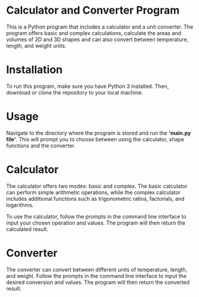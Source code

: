 # Calculator and Converter Program
This is a Python program that includes a calculator and a unit converter. The program offers basic and complex calculations, calculate the areas and volumes of 2D and 3D shapes and can also convert between temperature, length, and weight units.

# Installation
To run this program, make sure you have Python 3 installed. Then, download or clone the repository to your local machine.

# Usage
Navigate to the directory where the program is stored and run the **'main.py file'**. This will prompt you to choose between using the calculator, shape functions and the converter.

# Calculator
The calculator offers two modes: basic and complex. The basic calculator can perform simple arithmetic operations, while the complex calculator includes additional functions such as trigonometric ratios, factorials, and logarithms.

To use the calculator, follow the prompts in the command line interface to input your chosen operation and values. The program will then return the calculated result.

# Converter
The converter can convert between different units of temperature, length, and weight. Follow the prompts in the command line interface to input the desired conversion and values. The program will then return the converted result.
